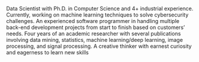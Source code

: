 
Data Scientist with Ph.D. in Computer Science and 4+ industrial experience. Currently, working on machine learning techniques to solve cybersecurity challenges. An experienced software programmer in handling multiple back-end development projects from start to finish based on customers’ needs. Four years of an academic researcher with several publications involving data mining, statistics, machine learning/deep learning, image processing, and signal processing. A creative thinker with earnest curiosity and eagerness to learn new skills

